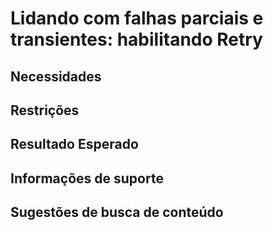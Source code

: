 # Lidando com falhas parciais e transientes: habilitando Retry

## Necessidades

## Restrições

## Resultado Esperado

## Informações de suporte

## Sugestões de busca de conteúdo